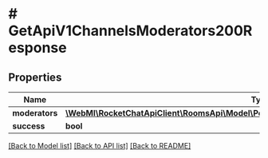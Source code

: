 # # GetApiV1ChannelsModerators200Response

## Properties

Name | Type | Description | Notes
------------ | ------------- | ------------- | -------------
**moderators** | [**\WebMI\RocketChatApiClient\RoomsApi\Model\PostApiV1ChannelsCreate200ResponseChannelU[]**](PostApiV1ChannelsCreate200ResponseChannelU.md) |  | [optional]
**success** | **bool** |  | [optional]

[[Back to Model list]](../../README.md#models) [[Back to API list]](../../README.md#endpoints) [[Back to README]](../../README.md)
